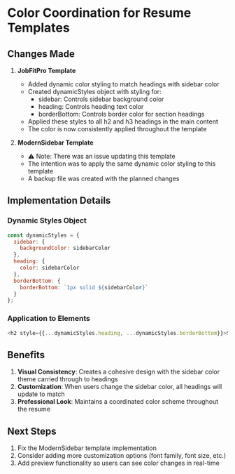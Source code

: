 # Color Coordination for Resume Templates

## Changes Made

1. **JobFitPro Template**
   - Added dynamic color styling to match headings with sidebar color
   - Created dynamicStyles object with styling for:
     - sidebar: Controls sidebar background color
     - heading: Controls heading text color
     - borderBottom: Controls border color for section headings
   - Applied these styles to all h2 and h3 headings in the main content
   - The color is now consistently applied throughout the template

2. **ModernSidebar Template**
   - ⚠️ Note: There was an issue updating this template
   - The intention was to apply the same dynamic color styling to this template
   - A backup file was created with the planned changes

## Implementation Details

### Dynamic Styles Object
```javascript
const dynamicStyles = {
  sidebar: {
    backgroundColor: sidebarColor
  },
  heading: {
    color: sidebarColor
  },
  borderBottom: {
    borderBottom: `1px solid ${sidebarColor}`
  }
};
```

### Application to Elements
```javascript
<h2 style={{...dynamicStyles.heading, ...dynamicStyles.borderBottom}}>Section Title</h2>
```

## Benefits

1. **Visual Consistency**: Creates a cohesive design with the sidebar color theme carried through to headings
2. **Customization**: When users change the sidebar color, all headings will update to match
3. **Professional Look**: Maintains a coordinated color scheme throughout the resume

## Next Steps

1. Fix the ModernSidebar template implementation
2. Consider adding more customization options (font family, font size, etc.)
3. Add preview functionality so users can see color changes in real-time
